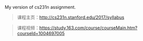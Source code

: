 My version of cs231n assignment.


> 课程主页：http://cs231n.stanford.edu/2017/syllabus

> 课程视频：https://study.163.com/course/courseMain.htm?courseId=1004697005



